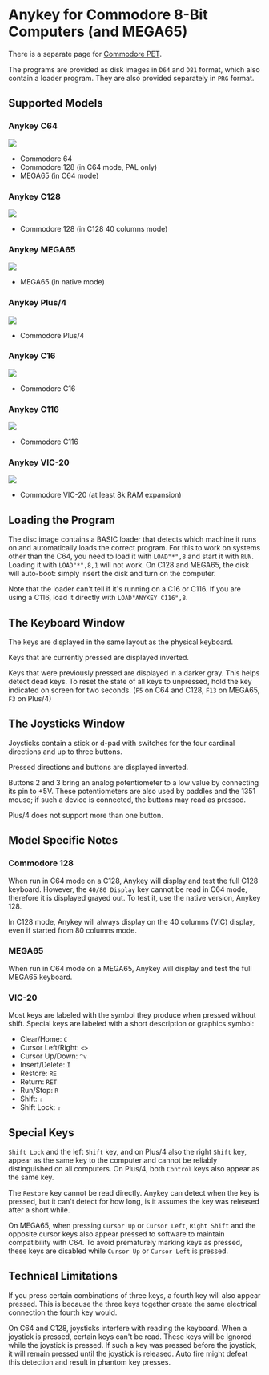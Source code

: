 # Anykey for Commodore 8-Bit Computers (and MEGA65)

There is a separate page for [Commodore PET](Anykey%20Commodore%20PET.md).

The programs are provided as disk images in `D64` and `D81` format, which also contain a loader program. They are also provided separately in `PRG` format.

## Supported Models

### Anykey C64
![](images/Anykey-C64.png)
- Commodore 64
- Commodore 128 (in C64 mode, PAL only)
- MEGA65 (in C64 mode)

### Anykey C128
![](images/Anykey-C128.png)
- Commodore 128 (in C128 40 columns mode)

### Anykey MEGA65
![](images/Anykey-MEGA65.png)
- MEGA65 (in native mode)
  
### Anykey Plus/4
![](images/Anykey-Plus-4.png)
- Commodore Plus/4

### Anykey C16
![](images/Anykey-C16.png)
- Commodore C16

### Anykey C116
![](images/Anykey-C116.png)
- Commodore C116

### Anykey VIC-20
![](images/Anykey-VIC-20.png)
- Commodore VIC-20 (at least 8k RAM expansion)

## Loading the Program

The disc image contains a BASIC loader that detects which machine it runs on and automatically loads the correct program. For this to work on systems other than the C64, you need to load it with `LOAD"*",8` and start it with `RUN`. Loading it with `LOAD"*",8,1` will not work. On C128 and MEGA65, the disk will auto-boot: simply insert the disk and turn on the computer.

Note that the loader can't tell if it's running on a C16 or C116. If you are using a C116, load it directly with `LOAD"ANYKEY C116",8`.


## The Keyboard Window

The keys are displayed in the same layout as the physical keyboard.

Keys that are currently pressed are displayed inverted.

Keys that were previously pressed are displayed in a darker gray. This helps detect dead keys. To reset the state of all keys to unpressed, hold the key indicated on screen for two seconds. (`F5` on C64 and C128, `F13` on MEGA65, `F3` on Plus/4)


## The Joysticks Window

Joysticks contain a stick or d-pad with switches for the four cardinal directions and up to three buttons.

Pressed directions and buttons are displayed inverted.

Buttons 2 and 3 bring an analog potentiometer to a low value by connecting its pin to +5V. These potentiometers are also used by paddles and the 1351 mouse; if such a device is connected, the buttons may read as pressed.

Plus/4 does not support more than one button.


## Model Specific Notes

### Commodore 128

When run in C64 mode on a C128, Anykey will display and test the full C128 keyboard. However, the `40/80 Display` key cannot be read in C64 mode, therefore it is displayed grayed out. To test it, use the native version, Anykey 128.

In C128 mode, Anykey will always display on the 40 columns (VIC) display, even if started from 80 columns mode.


### MEGA65

When run in C64 mode on a MEGA65, Anykey will display and test the full MEGA65 keyboard.


### VIC-20

Most keys are labeled with the symbol they produce when pressed without shift. Special keys are labeled with a short description or graphics symbol:

- Clear/Home: `C`
- Cursor Left/Right: `<>`
- Cursor Up/Down: `^v`
- Insert/Delete: `I`
- Restore: `RE`
- Return: `RET`
- Run/Stop: `R`
- Shift: `⇧`
- Shift Lock: `⇪`


## Special Keys

`Shift Lock` and the left `Shift` key, and on Plus/4 also the right `Shift` key, appear as the same key to the computer and cannot be reliably distinguished on all computers. On Plus/4, both `Control` keys also appear as the same key.

The `Restore` key cannot be read directly. Anykey can detect when the key is pressed, but it can't detect for how long, is it assumes the key was released after a short while.

On MEGA65, when pressing `Cursor Up` or `Cursor Left`, `Right Shift` and the opposite cursor keys also appear pressed to software to maintain compatibility with C64. To avoid prematurely marking keys as pressed, these keys are disabled while `Cursor Up` or `Cursor Left` is pressed. 


## Technical Limitations

If you press certain combinations of three keys, a fourth key will also appear pressed. This is because the three keys together create the same electrical connection the fourth key would.

On C64 and C128, joysticks interfere with reading the keyboard. When a joystick is pressed, certain keys can't be read. These keys will be ignored while the joystick is pressed. If such a key was pressed before the joystick, it will remain pressed until the joystick is released. Auto fire might defeat this detection and result in phantom key presses.          
